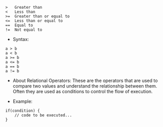```
>   Greater than
<   Less than
>=  Greater than or equal to
<=  Less than or equal to
==  Equal to
!=  Not equal to 
```   


* Syntax:

```
a > b 
a < b
a >= b
a <= b
a == b
a != b
```


* About Relational Operators:
  These are the operators that are used to compare two values and understand the relationship between them. Often they are used as conditions to control the flow of execution. 

* Example:
```
if(condition) {
    // code to be executed...
}
```